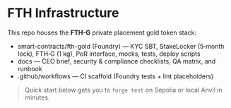 # FTH Infrastructure

This repo houses the **FTH-G** private placement gold token stack:

- smart-contracts/fth-gold (Foundry) — KYC SBT, StakeLocker (5‑month lock), FTH‑G (1 kg), PoR interface, mocks, tests, deploy scripts
- docs — CEO brief, security & compliance checklists, QA matrix, and runbook
- .github/workflows — CI scaffold (Foundry tests + lint placeholders)

> Quick start below gets you to `forge test` on Sepolia or local Anvil in minutes.
